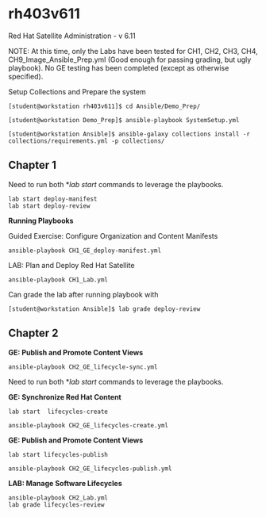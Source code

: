 # rh403v611
Red Hat Satellite Administration - v 6.11


NOTE: At this time, only the Labs have been tested for CH1, CH2, CH3, CH4, CH9_Image_Ansible_Prep.yml (Good enough for passing grading, but ugly playbook). No GE testing has been completed (except as otherwise specified).

Setup Collections and Prepare the system
```
[student@workstation rh403v611]$ cd Ansible/Demo_Prep/

[student@workstation Demo_Prep]$ ansible-playbook SystemSetup.yml

[student@workstation Ansible]$ ansible-galaxy collections install -r collections/requirements.yml -p collections/
```

## Chapter 1

Need to run both **lab start* commands to leverage the playbooks.

```
lab start deploy-manifest
lab start deploy-review
```

**Running Playbooks**

Guided Exercise: Configure Organization and Content Manifests

```
ansible-playbook CH1_GE_deploy-manifest.yml
```

LAB: Plan and Deploy Red Hat Satellite

```
ansible-playbook CH1_Lab.yml
```

Can grade the lab after running playbook with

```
[student@workstation Ansible]$ lab grade deploy-review
```


## Chapter 2

**GE: Publish and Promote Content Views**
```
ansible-playbook CH2_GE_lifecycle-sync.yml
```


Need to run both **lab start* commands to leverage the playbooks.

**GE: Synchronize Red Hat Content**
```
lab start  lifecycles-create

ansible-playbook CH2_GE_lifecycles-create.yml
```

**GE: Publish and Promote Content Views**
```
lab start lifecycles-publish

ansible-playbook CH2_GE_lifecycles-publish.yml
```

**LAB: Manage Software Lifecycles**
```
ansible-playbook CH2_Lab.yml
lab grade lifecycles-review
```
